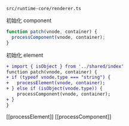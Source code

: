 `src/runtime-core/renderer.ts`

初始化 component
```ts
function patch(vnode, container) {
  processComponent(vnode, container);
}
```

初始化 element
```diff
+ import { isObject } from '../shared/index'
function patch(vnode, container) {
+ if (typeof vnode.type === "string") {
+   processElement(vnode, container);
+ } else if (isObject(vnode.type)) {
    processComponent(vnode, container);
+ }
}
```

[[processElement]]
[[processComponent]]